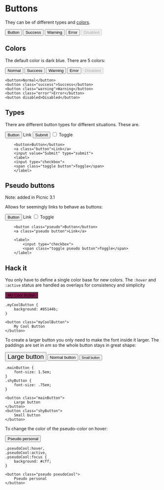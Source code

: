 # Buttons

They can be of different types and <a href="http://clrs.cc/" target="_blank">colors</a>.

<button>Button</button>
<button class='success'>Success</button>
<button class='warning'>Warning</button>
<button class='error'>Error</button>
<button disabled>Disabled</button>


## Colors

The default color is dark blue. There are 5 colors:

<p>
<button>Normal</button>
<button class="success">Success</button>
<button class="warning">Warning</button>
<button class="error">Error</button>
<button disabled>Disabled</button>
</p>

    <button>Normal</button>
    <button class="success">Success</button>
    <button class="warning">Warning</button>
    <button class="error">Error</button>
    <button disabled>Disabled</button>


## Types

There are different button types for different situations. These are.

<p>
<button>Button</button>
<a class="button">Link</a>
<input value="Submit" type="submit">
<label>
    <input type="checkbox">
    <span class="toggle button">Toggle</span>
</label>
</p>

        <button>Button</button>
        <a class="button">Link</a>
        <input value="Submit" type="submit">
        <label>
        <input type="checkbox">
        <span class="toggle button">Toggle</span>
        </label>


## Pseudo buttons

Note: added in Picnic 3.1

Allows for seemingly links to behave as buttons:

<div>
<button class="pseudo">Button</button>
<a class="pseudo button">Link</a>

<label>
    <input type="checkbox">
    <span class="pseudo button toggle">Toggle</span>
</label>

</div>

        <button class="pseudo">Button</button>
        <a class="pseudo button">Link</a>

        <label>
            <input type="checkbox">
            <span class="toggle pseudo button">Toggle</span>
        </label>


## Hack it

You only have to define a single color base for new colors. The `:hover` and `:active` status are handled as overlays for consistency and simplicity

<style>
    .myCoolButton {
        background: #85144b;
        }
</style>
<button class="myCoolButton">
    My Cool Button
</button>

    .myCoolButton {
        background: #85144b;
    }
    
    <button class="myCoolButton">
        My Cool Button
    </button>


To create a larger button you only need to make the font inside it larger. The paddings are set in *em* so the whole button stays in great shape:

<style>
    .mainButton {
        font-size: 1.5em;
    }
    .shyButton {
        font-size: .75em;
    }
</style>
<button class="mainButton">
    Large button
</button>
<button>
    Normal button
</button>
<button class="shyButton">
    Small button
</button>

    .mainButton {
        font-size: 1.5em;
    }
    .shyButton {
        font-size: .75em;
    }
    
    <button class="mainButton">
        Large button
    </button>
    <button class="shyButton">
        Small button
    </button>


To change the color of the pseudo-color on hover:

<style>
    .pseudoCool:hover,
    .pseudoCool:active,
    .pseudoCool:focus {
        background: #cff;
    }
</style>
<button class="pseudo pseudoCool">
    Pseudo personal
</button>


    .pseudoCool:hover,
    .pseudoCool:active,
    .pseudoCool:focus {
        background: #cff;
    }

    <button class="pseudo pseudoCool">
        Pseudo personal
    </button>
